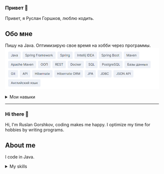 ### Привет 👋

Привет, я Руслан Горшков, люблю кодить.

## Обо мне

Пишу на Java. Оптимизирую свое время на хобби через программы.
![12](https://github.com/Ruslagon/Ruslagon/blob/main/skills.png)
<details>
<summary>Мои навыки</summary>
Java| Spring Framework| Spring
</details>

---

### Hi there 👋

Hi, I'm Ruslan Gorshkov, coding makes me happy. I optimize my time for hobbies by writing programs.

## About me

I code in Java. 

<details>
<summary>My skills</summary>
![12](https://github.com/Ruslagon/Ruslagon/assets/126253822/9cf7c66b-d185-4f33-b982-5ef8a7035628)
</details>
<!--
**Ruslagon/Ruslagon** is a ✨ _special_ ✨ repository because its `README.md` (this file) appears on your GitHub profile.

Here are some ideas to get you started:

- 🔭 I’m currently working on ...
- 🌱 I’m currently learning ...
- 👯 I’m looking to collaborate on ...
- 🤔 I’m looking for help with ...
- 💬 Ask me about ...
- 📫 How to reach me: ...
- 😄 Pronouns: ...
- ⚡ Fun fact: ...
-->
